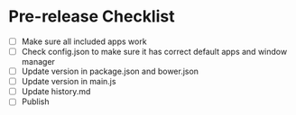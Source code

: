 # Pre-release Checklist

- [ ] Make sure all included apps work
- [ ] Check config.json to make sure it has correct default apps and window manager
- [ ] Update version in package.json and bower.json
- [ ] Update version in main.js
- [ ] Update history.md
- [ ] Publish
